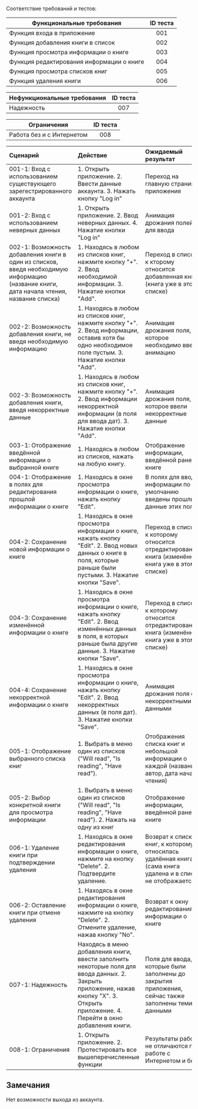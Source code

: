 Соответствие требований и тестов:

| Функциональные требования                | ID теста |
| ---------------------------------------- | :------: |
| Функция входа в приложение |    001    |
| Функция добавления книги в список |    002    |
| Функция просмотра информации о книге |    003    |
| Функция редактирования информации о книге |   004    |
| Функция просмотра списков книг |    005    |
| Функция удаления книги |    006    |


| Нефункциональные требования                | ID теста |
| ---------------------------------------- | :------: |
| Надежность |    007    |


| Ограничения                                | ID теста |
| ---------------------------------------- | :------: |
| Работа без и с Интернетом |    008    |

|Cценарий|Действие|Ожидаемый результат|Фактический результат| Оценка|
|:---|:---|:---|:---|:---|
|001-1: Вход с использованием существующего зарегестрированного аккаунта | 1. Открыть приложение. 2. Ввести данные аккаунта. 3. Нажать кнопку "Log in" | Переход на главную страницу приложения |Переход на главную страницу приложения |Тест пройден  |
|001-2: Вход с использованием неверных данных | 1. Открыть приложение. 2. Ввод неверных данных. 4. Нажатие кнопки "Log in" | Анимация дрожания полей для ввода |Анимация дрожания полей для ввода |Тест пройден |
|002-1: Возможность добавления книги в один из списков, введя необходимую информацию (название книги, дата начала чтения, название списка) | 1. Находясь в любом из списков книг, нажмите кнопку "+". 2. Ввод необходимой информации. 3. Нажатие кнопки "Add". | Переход в список, к кторому относится добавленная книга (книга уже в этом списке) | Переход в список, к кторому относится добавленная книга (книга уже в этом списке)| Тест пройден |
|002-2: Возможность добавления книги, не введя необходимую информацию | 1. Находясь в любом из списков книг, нажмите кнопку "+". 2. Ввод информации, оставив хотя бы одно необходимое поле пустым. 3. Нажатие кнопки "Add". | Анимация дрожания поля, в которое необходимо ввести анимацию |Анимация дрожания поля, в которое необходимо ввести анимацию |Тест пройден |
|002-3: Возможность добавления книги, введя некорректные данные | 1. Находясь в любом из списков книг, нажмите кнопку "+". 2. Ввод информации некорректной информации (в поля для ввода дат). 3. Нажатие кнопки "Add". | Анимация дрожания поля, в которое ввели некорректные данные | Анимация дрожания поля, в которое ввели некорректные данные| Тест пройден|
|003-1: Отображение введённой информации о выбранной книге | 1. Находясь в любом из списков, нажать на любую книгу. | Отображение информации, введённой ранее о книге |Отображение информации, введённой ранее о книге | Тест пройден|
|004-1: Отображение в полях для редактирования прошлой информации о книге | 1. Находясь в окне просмотра информации о книге, нажать кнопку "Edit". | В полях для ввода информации по умолчанию введены прошлые данные этих полей | В полях для ввода информации по умолчанию введены прошлые данные этих полей|Тест пройден|
|004-2: Сохранение новой информации о книге | 1. Находясь в окне просмотра информации о книге, нажать кнопку "Edit". 2. Ввод новых данных о книге в поля, которые раньше были пустыми. 3. Нажатие кнопки "Save". | Переход в список, к которому относится отредактированная книга (изменённая книга уже в этом списке)|Переход в список, к которому относится отредактированная книга (изменённая книга уже в этом списке) |Тест пройден |
|004-3: Сохранение изменённой информации о книге | 1. Находясь в окне просмотра информации о книге, нажать кнопку "Edit". 2. Ввод изменённых данных в поля, в которых раньше была другие данные. 3. Нажатие кнопки "Save". | Переход в список, к которому относится отредактированная книга (изменённая книга уже в этом списке) |Переход в список, к которому относится отредактированная книга (изменённая книга уже в этом списке) |Тест пройден |
|004-4: Сохранение некорректной информации о книге | 1. Находясь в окне просмотра информации о книге, нажать кнопку "Edit". 2. Ввод некорректных данных (в поля дат). 3. Нажатие кнопки "Save". | Анимация дрожания поля с некорректными данными | Анимация дрожания поля с некорректными данными|Тест пройден |
|005-1: Отображение выбранного списка книг | 1. Выбрать в меню один из списков ("Will read", "Is reading", "Have read"). | Отображения списка книг и небольшой информации о каждой (название, автор, дата начала чтения) |Отображения списка книг и небольшой информации о каждой (название, автор, дата начала чтения) |Тест пройден |
|005-2: Выбор конкретной книги для просмотра информации | 1. Выбрать в меню один из списков ("Will read", "Is reading", "Have read"). 2. Нажать на одну из книг| Отображение информации, введённой ранее о книге |Отображение информации, введённой ранее о книге |Тест пройден |
|006-1: Удаление книги при подтверждении удаления | 1. Находясь в окне редактирования информации о книге, нажмите на кнопку "Delete". 2. Подтвердите удаление. | Возврат к списку книг, к которому относилась удалённая книга (сама книга удалена и в списке не отображается) |Возврат к списку книг, к которому относилась удалённая книга |Тест пройден |
|006-2: Оставление книги при отмене удаления | 1. Находясь в окне редактирования информации о книге, нажмите на кнопку "Delete". 2. Отмените удаление, нажав кнопку "No". | Возврат к окну редактирования информации о книге |Возврат к окну редактирования информации о книге |Тест пройден |
|007-1: Надежность | Находясь в меню добавления книги, ввести заполнить некоторые поля для ввода данных. 2. Закрыть приложение, нажав кнопку "X". 3. Открыть приложение. 4. Перейти в окно добавления книги. | Поля для ввода, которые были заполнены до закрытия приложения, сейчас также заполнены теми же данными |Поля для ввода, которые были заполнены до закрытия приложения, сейчас пустые | Тест не пройден|
|008-1: Ограничения | 1. Открыть приложение. 2. Протестировать все вышеперечисленные функции | Результаты работы не отличаются при работе с Интернетом и без |Результаты работы не отличаются при работе с Интернетом и без |Тест пройден |

## Замечания

Нет возможности выхода из аккаунта.


